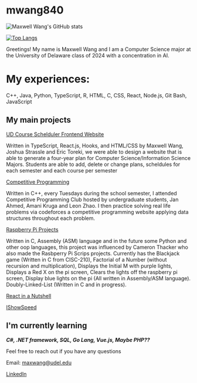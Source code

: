 # mwang840
![Maxwell Wang's GitHub stats](https://github-readme-stats.vercel.app/api?username=mwang840&theme=dark&show_icons=true)

[![Top Langs](https://github-readme-stats.vercel.app/api/top-langs/?username=mwang840&exclude_repo=Population-Analysis&theme=darcula)](https://github.com/mwang840/github-readme-stats)


Greetings! My name is Maxwell Wang and I am a  Computer Science major at the University of Delaware class of 2024 with a concentration in AI.

<h1>My experiences:</h1>

C++, Java, Python, TypeScript, R, HTML, C, CSS, React, Node.js, Git Bash, JavaScript

<h2>My main projects</h2>

[UD Course Schelduler Frontend Website](https://github.com/UD-CISC275-S22/cis-scheduler-team-007)

<p>Written in TypeScript, React.js, Hooks, and HTML/CSS by Maxwell Wang, Joshua Strassle and Eric Toreki, 
 we were able to design a website that is able to generate a four-year plan for Computer Science/Information Science Majors. 
 Students are able to add, delete or change plans, scheldules for each semester and each course per semester </p>
 


[Competitive Programming](https://github.com/mwang840/CompetiveProgramming)
<p>Written in C++, every Tuesdays during the school semester, I attended Competitive Programming Club hosted by undergraduate students, Jan Ahmed, Amani Kruga and
Leon Zhao. I then practice solving real life problems via codeforces a competitive programming website applying data structures throughout each problem.</p>


[Raspberry Pi Projects](https://github.com/mwang840/PiProjectsNScripts)
<p>Written in C, Assembly (ASM) language and in the future some Python and other oop languages, this project was influenced by Cameron Thacker who also made the Rasbperry Pi Scrips projects. Currently has the Blackjack game (Written in C from CISC-210), Factorial of a Number (without recursion and multiplication), Displays the Initial M with purple lights, Displays a Red X on the pi screen, Clears the lights off the raspberry pi screen, Display blue lights on the pi (All written in Assembly/ASM language). Doubly-Linked-List (Written in C and in progress).</p>

[React in a Nutshell](https://github.com/mwang840/React-In-A-nutshell)

[IShowSpeed](https://github.com/mwang840/IShowSpeed)

<h2> I'm currently learning </h2>

***C#, .NET framework, SQL, Go Lang, Vue.js, Maybe PHP??***

Feel free to reach out if you have any questions 

Email: maxwang@udel.edu

[LinkedIn](https://www.linkedin.com/in/maxwell-wang-02595a1b9/)


